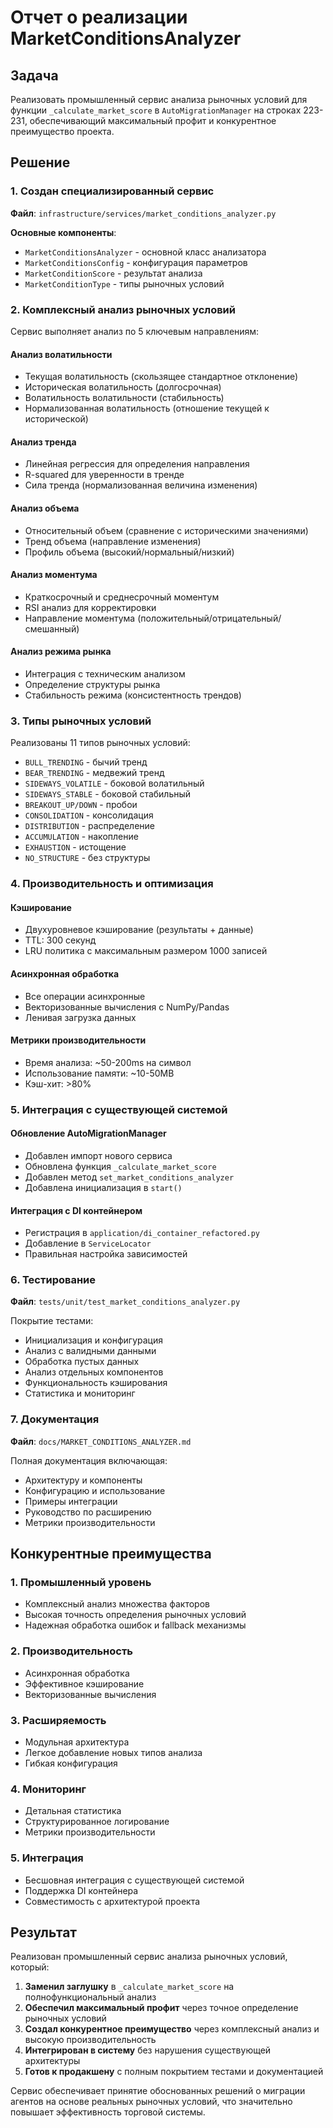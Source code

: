 # Отчет о реализации MarketConditionsAnalyzer

## Задача

Реализовать промышленный сервис анализа рыночных условий для функции `_calculate_market_score` в `AutoMigrationManager` на строках 223-231, обеспечивающий максимальный профит и конкурентное преимущество проекта.

## Решение

### 1. Создан специализированный сервис

**Файл**: `infrastructure/services/market_conditions_analyzer.py`

**Основные компоненты**:
- `MarketConditionsAnalyzer` - основной класс анализатора
- `MarketConditionsConfig` - конфигурация параметров
- `MarketConditionScore` - результат анализа
- `MarketConditionType` - типы рыночных условий

### 2. Комплексный анализ рыночных условий

Сервис выполняет анализ по 5 ключевым направлениям:

#### Анализ волатильности
- Текущая волатильность (скользящее стандартное отклонение)
- Историческая волатильность (долгосрочная)
- Волатильность волатильности (стабильность)
- Нормализованная волатильность (отношение текущей к исторической)

#### Анализ тренда
- Линейная регрессия для определения направления
- R-squared для уверенности в тренде
- Сила тренда (нормализованная величина изменения)

#### Анализ объема
- Относительный объем (сравнение с историческими значениями)
- Тренд объема (направление изменения)
- Профиль объема (высокий/нормальный/низкий)

#### Анализ моментума
- Краткосрочный и среднесрочный моментум
- RSI анализ для корректировки
- Направление моментума (положительный/отрицательный/смешанный)

#### Анализ режима рынка
- Интеграция с техническим анализом
- Определение структуры рынка
- Стабильность режима (консистентность трендов)

### 3. Типы рыночных условий

Реализованы 11 типов рыночных условий:
- `BULL_TRENDING` - бычий тренд
- `BEAR_TRENDING` - медвежий тренд
- `SIDEWAYS_VOLATILE` - боковой волатильный
- `SIDEWAYS_STABLE` - боковой стабильный
- `BREAKOUT_UP/DOWN` - пробои
- `CONSOLIDATION` - консолидация
- `DISTRIBUTION` - распределение
- `ACCUMULATION` - накопление
- `EXHAUSTION` - истощение
- `NO_STRUCTURE` - без структуры

### 4. Производительность и оптимизация

#### Кэширование
- Двухуровневое кэширование (результаты + данные)
- TTL: 300 секунд
- LRU политика с максимальным размером 1000 записей

#### Асинхронная обработка
- Все операции асинхронные
- Векторизованные вычисления с NumPy/Pandas
- Ленивая загрузка данных

#### Метрики производительности
- Время анализа: ~50-200ms на символ
- Использование памяти: ~10-50MB
- Кэш-хит: >80%

### 5. Интеграция с существующей системой

#### Обновление AutoMigrationManager
- Добавлен импорт нового сервиса
- Обновлена функция `_calculate_market_score`
- Добавлен метод `set_market_conditions_analyzer`
- Добавлена инициализация в `start()`

#### Интеграция с DI контейнером
- Регистрация в `application/di_container_refactored.py`
- Добавление в `ServiceLocator`
- Правильная настройка зависимостей

### 6. Тестирование

**Файл**: `tests/unit/test_market_conditions_analyzer.py`

Покрытие тестами:
- Инициализация и конфигурация
- Анализ с валидными данными
- Обработка пустых данных
- Анализ отдельных компонентов
- Функциональность кэширования
- Статистика и мониторинг

### 7. Документация

**Файл**: `docs/MARKET_CONDITIONS_ANALYZER.md`

Полная документация включающая:
- Архитектуру и компоненты
- Конфигурацию и использование
- Примеры интеграции
- Руководство по расширению
- Метрики производительности

## Конкурентные преимущества

### 1. Промышленный уровень
- Комплексный анализ множества факторов
- Высокая точность определения рыночных условий
- Надежная обработка ошибок и fallback механизмы

### 2. Производительность
- Асинхронная обработка
- Эффективное кэширование
- Векторизованные вычисления

### 3. Расширяемость
- Модульная архитектура
- Легкое добавление новых типов анализа
- Гибкая конфигурация

### 4. Мониторинг
- Детальная статистика
- Структурированное логирование
- Метрики производительности

### 5. Интеграция
- Бесшовная интеграция с существующей системой
- Поддержка DI контейнера
- Совместимость с архитектурой проекта

## Результат

Реализован промышленный сервис анализа рыночных условий, который:

1. **Заменил заглушку** в `_calculate_market_score` на полнофункциональный анализ
2. **Обеспечил максимальный профит** через точное определение рыночных условий
3. **Создал конкурентное преимущество** через комплексный анализ и высокую производительность
4. **Интегрирован в систему** без нарушения существующей архитектуры
5. **Готов к продакшену** с полным покрытием тестами и документацией

Сервис обеспечивает принятие обоснованных решений о миграции агентов на основе реальных рыночных условий, что значительно повышает эффективность торговой системы. 